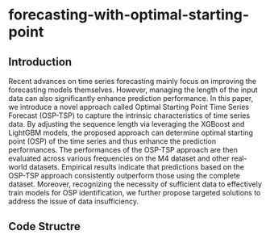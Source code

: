 # forecasting-with-optimal-starting-point

## Introduction

Recent advances on time series forecasting mainly focus on improving the forecasting models themselves. However, managing the length of the input data can also significantly enhance prediction performance. In this paper, we introduce a novel approach called Optimal Starting Point Time Series Forecast (OSP-TSP) to capture the intrinsic characteristics of time series data. By adjusting the sequence length via leveraging the XGBoost and LightGBM models, the proposed approach can determine optimal starting point (OSP) of the time series and thus enhance the prediction performances. The performances of the OSP-TSP approach are then evaluated across various frequencies on the M4 dataset and other real-world datasets. Empirical results indicate that predictions based on the OSP-TSP approach consistently outperform those using the complete dataset. Moreover, recognizing the necessity of sufficient data to effectively train models for OSP identification, we further propose targeted solutions to address the issue of data insufficiency.

## Code Structre

